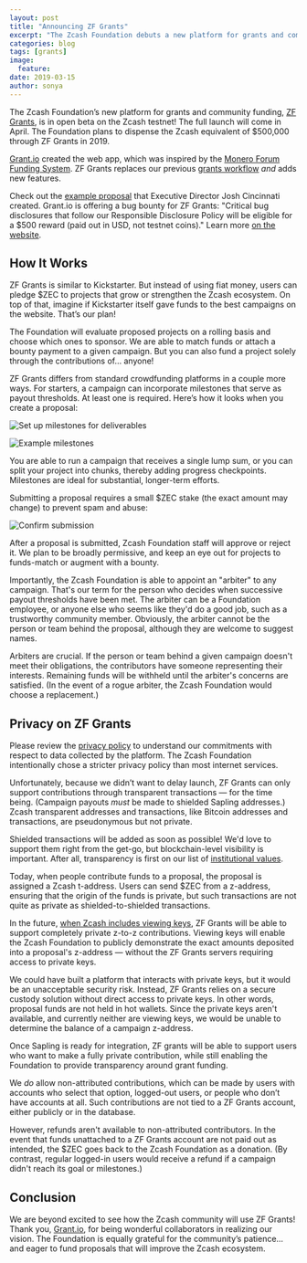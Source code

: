 ```yaml
---
layout: post
title: "Announcing ZF Grants"
excerpt: "The Zcash Foundation debuts a new platform for grants and community funding."
categories: blog
tags: [grants]
image:
  feature: 
date: 2019-03-15
author: sonya
---
```


The Zcash Foundation’s new platform for grants and community funding, [ZF Grants](https://grants.zfnd.org/), is in open beta on the Zcash testnet! The full launch will come in April. The Foundation plans to dispense the Zcash equivalent of $500,000 through ZF Grants in 2019.

[Grant.io](https://grant.io/) created the web app, which was inspired by the [Monero Forum Funding System](https://www.getmonero.org/forum-funding-system/). ZF Grants replaces our previous [grants workflow](https://www.zfnd.org/tags/#grants) _and_ adds new features.

Check out the [example proposal](https://grants.zfnd.org/proposals/717701609) that Executive Director Josh Cincinnati created. Grant.io is offering a bug bounty for ZF Grants: "Critical bug disclosures that follow our Responsible Disclosure Policy will be eligible for a $500 reward (paid out in USD, not testnet coins)." Learn more [on the website](https://grants.zfnd.org/requests/1141377514-help-us-find-bugs-and-get-paid).

## How It Works

ZF Grants is similar to Kickstarter. But instead of using fiat money, users can pledge $ZEC to projects that grow or strengthen the Zcash ecosystem. On top of that, imagine if Kickstarter itself gave funds to the best campaigns on the website. That’s our plan!

The Foundation will evaluate proposed projects on a rolling basis and choose which ones to sponsor. We are able to match funds or attach a bounty payment to a given campaign. But you can also fund a project solely through the contributions of… anyone!

ZF Grants differs from standard crowdfunding platforms in a couple more ways. For starters, a campaign can incorporate milestones that serve as payout thresholds. At least one is required. Here’s how it looks when you create a proposal:

![Set up milestones for deliverables](https://www.zfnd.org/images/E659D518-1A4F-4F0E-953B-1454238E5B47.png)

![Example milestones](https://www.zfnd.org/images/B665D80F-F28D-4DAD-B4AF-3E37501B681C.png)

You are able to run a campaign that receives a single lump sum, or you can split your project into chunks, thereby adding progress checkpoints. Milestones are ideal for substantial, longer-term efforts.

Submitting a proposal requires a small $ZEC stake (the exact amount may change) to prevent spam and abuse:

![Confirm submission](https://www.zfnd.org/images/BA715B69-1FD4-43EC-9924-D1FA485EC6BF.png)

After a proposal is submitted, Zcash Foundation staff will approve or reject it. We plan to be broadly permissive, and keep an eye out for projects to funds-match or augment with a bounty.

Importantly, the Zcash Foundation is able to appoint an "arbiter" to any campaign. That's our term for the person who decides when successive payout thresholds have been met. The arbiter can be a Foundation employee, or anyone else who seems like they'd do a good job, such as a trustworthy community member. Obviously, the arbiter cannot be the person or team behind the proposal, although they are welcome to suggest names.

Arbiters are crucial. If the person or team behind a given campaign doesn't meet their obligations, the contributors have someone representing their interests. Remaining funds will be withheld until the arbiter's concerns are satisfied. (In the event of a rogue arbiter, the Zcash Foundation would choose a replacement.)

## Privacy on ZF Grants

Please review the [privacy policy](https://grants.zfnd.org/privacy) to understand our commitments with respect to data collected by the platform. The Zcash Foundation intentionally chose a stricter privacy policy than most internet services.

Unfortunately, because we didn’t want to delay launch, ZF Grants can only support contributions through transparent transactions — for the time being. (Campaign payouts *must* be made to shielded Sapling addresses.) Zcash transparent addresses and transactions, like Bitcoin addresses and transactions, are pseudonymous but not private.

Shielded transactions will be added as soon as possible! We'd love to support them right from the get-go, but blockchain-level visibility is important. After all, transparency is first on our list of [institutional values](https://www.zfnd.org/about/#values).

Today, when people contribute funds to a proposal, the proposal is assigned a Zcash t-address. Users can send $ZEC from a z-address, ensuring that the origin of the funds is private, but such transactions are not quite as private as shielded-to-shielded transactions.

In the future, [when Zcash includes viewing keys](https://electriccoin.co/blog/viewing-keys-selective-disclosure/), ZF Grants will be able to support completely private z-to-z contributions. Viewing keys will enable the Zcash Foundation to publicly demonstrate the exact amounts deposited into a proposal's z-address — without the ZF Grants servers requiring access to private keys.

We could have built a platform that interacts with private keys, but it would be an unacceptable security risk. Instead, ZF Grants relies on a secure custody solution without direct access to private keys. In other words, proposal funds are not held in hot wallets. Since the private keys aren't available, and currently neither are viewing keys, we would be unable to determine the balance of a campaign z-address.

Once Sapling is ready for integration, ZF grants will be able to support users who want to make a fully private contribution, while still enabling the Foundation to provide transparency around grant funding.

We _do_ allow non-attributed contributions, which can be made by users with accounts who select that option, logged-out users, or people who don’t have accounts at all. Such contributions are not tied to a ZF Grants account, either publicly or in the database.

However, refunds aren't available to non-attributed contributors. In the event that funds unattached to a ZF Grants account are not paid out as intended, the $ZEC goes back to the Zcash Foundation as a donation. (By contrast, regular logged-in users would receive a refund if a campaign didn't reach its goal or milestones.)

## Conclusion

We are beyond excited to see how the Zcash community will use ZF Grants! Thank you, [Grant.io](https://grant.io/), for being wonderful collaborators in realizing our vision. The Foundation is equally grateful for the community’s patience… and eager to fund proposals that will improve the Zcash ecosystem.
